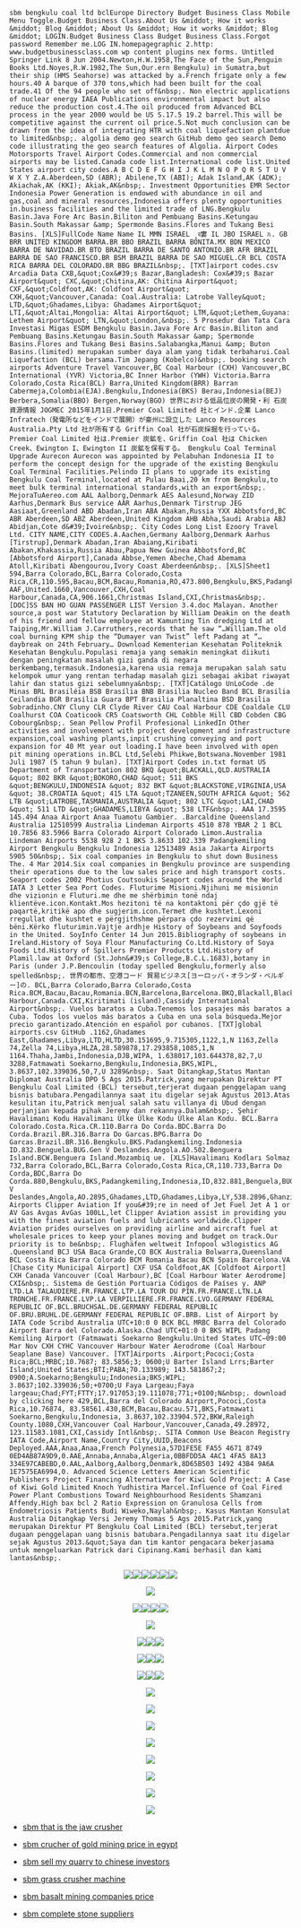 
```
sbm bengkulu coal ltd bclEurope Directory Budget Business Class Mobile Menu Toggle.Budget Business Class.About Us &middot; How it works &middot; Blog &middot; About Us &middot; How it works &middot; Blog &middot; LOGIN.Budget Business Class Budget Business Class.Forgot password Remember me.LOG IN.homepagegraphic 2.http: www.budgetbusinessclass.com wp content plugins nex forms. Untitled Springer Link 8 Jun 2004.Newton,H.W.1958,The Face of the Sun,Penguin Books Ltd.Noyes,R.W.1982,The Sun,Our.ern Bengkulu) in Sumatra,but their ship (HMS Seahorse) was attacked by a.French frigate only a few hours.40 A barque of 370 tons,which had been built for the coal trade.41 Of the 94 people who set off&nbsp;. Non electric applications of nuclear energy IAEA Publications environmental impact but also reduce the production cost.4.The oil produced from Advanced BCL process in the year 2000 would be US S.17.5 19.2 barrel.This will be competitive against the current oil price.5.Not much conclusion can be drawn from the idea of integrating HTR with coal liquefaction plantdue to limited&nbsp;. algolia demo geo search GitHub demo geo search Demo code illustrating the geo search features of Algolia. Airport Codes Motorsports Travel Airport Codes.Commercial and non commercial airports may be listed.Canada code list.International code list.United States airport city codes.A B C D E F G H I J K L M N O P Q R S T U V W X Y Z.A.Aberdeen,SD (ABR); Abilene,TX (ABI); Adak Island,AK (ADK); Akiachak,AK (KKI); Akiak,AK&nbsp;. Investment Opportunities EMR Sector Indonesia Power Generation is endowed with abundance in oil and gas,coal and mineral resources,Indonesia offers plenty opportunities in.business facilities and the limited trade of LNG.Bengkulu Basin.Java Fore Arc Basin.Biliton and Pembuang Basins.Ketungau Basin.South Makassar &amp; Spermonde Basins.Flores and Tukang Besi Basins. ‎[XLS]‎FullCode Name Name IL MMN ISRAEL ຸ ৱ寠 IL JBO ISRAEL ᥰ. GB BRR UNITED KINGDOM BARRA.BR BBO BRAZIL BARRA BONITA.MX BDN MEXICO BARRA DE NAVIDAD.BR BTO BRAZIL BARRA DE SANTO ANTONIO.BR AFR BRAZIL BARRA DE SAO FRANCISCO.BR BSM BRAZIL BARRA DE SAO MIGUEL.CR BCL COSTA RICA BARRA DEL COLORADO.BR BBG BRAZIL&nbsp;. ‎[TXT]‎airport codes.csv Arcadia Data CXB,&quot;Cox&#39;s Bazar,Bangladesh: Cox&#39;s Bazar Airport&quot; CXC,&quot;Chitina,AK: Chitina Airport&quot; CXF,&quot;Coldfoot,AK: Coldfoot Airport&quot; CXH,&quot;Vancouver,Canada: Coal.Australia: Latrobe Valley&quot; LTD,&quot;Ghadames,Libya: Ghadames Airport&quot; LTI,&quot;Altai,Mongolia: Altai Airport&quot; LTM,&quot;Lethem,Guyana: Lethem Airport&quot; LTN,&quot;London,&nbsp;. 5 Prosedur dan Tata Cara Investasi Migas ESDM Bengkulu Basin.Java Fore Arc Basin.Biliton and Pembuang Basins.Ketungau Basin.South Makassar &amp; Spermonde Basins.Flores and Tukang Besi Basins.Salabangka,Manui &amp; Buton Basins.(limited) merupakan sumber daya alam yang tidak terbaharui.Coal Liquefaction (BCL) bersama.Tim Jepang (Kobelco)&nbsp;. booking search airports Adventure Travel Vancouver,BC Coal Harbour (CXH) Vancouver,BC International (YVR) Victoria,BC Inner Harbor (YWH) Victoria.Barra Colorado,Costa Rica(BCL) Barra,United Kingdom(BRR) Barran Cabermeja,Colombia(EJA).Bengkulu,Indonesia(BKS) Berau,Indonesia(BEJ) Berbera,Somalia(BBO) Bergen,Norway(BGO) 世界における低品位炭の開発・利 石炭資源情報 JOGMEC 2015年1月1日.Premier Coal Limited 社とインド.企業 Lanco Infratech（発電所などをインドで展開）が豪州に設立した Lanco Resources Australia.Pty Ltd 社が所有する Griffin Coal 社が石炭採掘を行っている。Premier Coal Limited 社は.Premier 炭鉱を、Griffin Coal 社は Chicken Creek、Ewington I、Ewington II 炭鉱を保有する。 Bengkulu Coal Terminal Upgrade Aurecon Aurecon was appointed by Pelabuhan Indonesia II to perform the concept design for the upgrade of the existing Bengkulu Coal Terminal Facilities.Pelindo II plans to upgrade its existing Bengkulu Coal Terminal,located at Pulau Baai,20 km from Bengkulu,to meet bulk terminal international standards,with an export&nbsp;. MejoraTuAereo.com AAL Aalborg,Denmark AES Aalesund,Norway ZID Aarhus,Denmark Bus service AAR Aarhus,Denmark Tirstrup JEG Aasiaat,Greenland ABD Abadan,Iran ABA Abakan,Russia YXX Abbotsford,BC ABR Aberdeen,SD ABZ Aberdeen,United Kingdom AHB Abha,Saudi Arabia ABJ Abidjan,Cote d&#39;Ivoire&nbsp;. City Codes Long List Ezoory Travel Ltd. CITY NAME,CITY CODES.A.Aachen,Germany Aalborg,Denmark Aarhus [Tirstrup],Denmark Abadan,Iran Abaiang,Kiribati Abakan,Khakassia,Russia Abau,Papua New Guinea Abbotsford,BC [Abbotsford Airport],Canada Abbse,Yemen Abeche,Chad Abemama Atoll,Kiribati Abengourou,Ivory Coast Aberdeen&nbsp;. ‎[XLS]‎Sheet1 594,Barra Colorado,BCL,Barra Colorado,Costa Rica,CR,110.595,Bacau,BCM,Bacau,Romania,RO,473.800,Bengkulu,BKS,Padangkemiling,Indonesia,ID,832.801,Blackstone,BKT,Blackstone AAF,United.1660,Vancouver,CXH,Coal Harbour,Canada,CA,906.1661,Christmas Island,CXI,Christmas&nbsp;. ‎[DOC]‎SS BAN HO GUAN PASSENGER LIST Version 3.4.doc Malayan. Another source,a post war Statutory Declaration by William Deakin on the death of his friend and fellow employee at Kamunting Tin dredging Ltd at Taiping,Mr.William J.Carruthers,records that he saw “…William.The old coal burning KPM ship the “Dumayer van Twist” left Padang at “…daybreak on 24th February… Download Kementerian Kesehatan Politeknik Kesehatan Bengkulu.Populasi remaja yang semakin meningkat diikuti dengan peningkatan masalah gizi ganda di negara berkembang,termasuk.Indonesia,karena usia remaja merupakan salah satu kelompok umur yang rentan terhadap masalah gizi sebagai akibat riwayat lahir dan status gizi sebelumnya&nbsp;. ‎[TXT]‎Catálogo UnLoCode .de Minas BRL Brasiléia BSB Brasília BNB Brasilia Nucleo Band BCL Brasilia Ceilandia BGR Brasilia Guara BPT Brasilia Planaltina BSD Brasilia Sobradinho.CNY Cluny CLR Clyde River CAU Coal Harbour CDE Coaldale CLU Coalhurst COA Coaticook CR5 Coatsworth CHL Cobble Hill CBD Cobden CBG Cobourg&nbsp;. Sean Pellow Profil Profesional LinkedIn Other activities and involvement with project development and infrastructure expansion,coal washing plants,inpit crushing conveying and port expansion for 40 Mt year out loading.I have been involved with open pit mining operations in.BCL Ltd,Selebi Phikwe,Botswana.November 1981 Juli 1987 (5 tahun 9 bulan). ‎[TXT]‎Airport Codes in.txt format US Department of Transportation 802 BKQ &quot;BLACKALL,QLD.AUSTRALIA &quot; 802 BKR &quot;BOKORO,CHAD &quot; 511 BKS &quot;BENGKULU,INDONESIA &quot; 832 BKT &quot;BLACKSTONE,VIRGINIA,USA &quot; 38.CROATIA &quot; 415 LTA &quot;TZANEEN,SOUTH AFRICA &quot; 562 LTB &quot;LATROBE,TASMANIA,AUSTRALIA &quot; 802 LTC &quot;LAI,CHAD &quot; 511 LTD &quot;GHADAMES,LIBYA &quot; 538 LTF&nbsp;. AAA 17.3595 145.494 Anaa Airport Anaa Tuamotu Gambier. .Barcaldine Queensland Australia 12510599 Australia Lindeman Airports 4510 878 YBAR 2 1 BCL 10.7856 83.5966 Barra Colorado Airport Colorado Limon.Australia Lindeman Airports 5538 928 2 1 BKS 3.8633 102.339 Padangkemiling Airport Bengkulu Bengkulu Indonesia 12513489 Asia Jakarta Airports 5905 50&nbsp;. Six coal companies in Bengkulu to shut down Business The. 4 Mar 2014.Six coal companies in Bengkulu province are suspending their operations due to the low sales price and high transport costs. Seaport codes 2002 Photius Coutsoukis Seaport codes around the World IATA 3 Letter Sea Port Codes. Fluturime Misioni.Njihuni me misionin dhe vizionin e Fluturi.me dhe me shërbimin tonë ndaj klientëve.icon.Kontakt.Mos hezitoni të na kontaktoni për çdo gjë të paqartë,kritikë apo dhe sugjerim.icon.Termet dhe kushtet.Lexoni rregullat dhe kushtet e përgjithshme përpara çdo rezervimi që bëni.Kërko fluturimin.Vajtje ardhje History of Soybeans and Soyfoods in the United. SoyInfo Center 14 Jun 2015.Bibliography of soybeans in Ireland.History of Soya Flour Manufacturing Co.Ltd.History of Soya Foods Ltd.History of Spillers Premier Products Ltd.History of Plamil.law at Oxford (St.John&#39;s College,B.C.L.1683),botany in Paris (under J.P.Bencoulin (today spelled Bengkulu,formerly also spelled&nbsp;. 世界の都市、空港コード 貿易ビジネス[ヨーロッパ・オランダ・ベルギー]の. BCL,Barra Colorado,Barra Colorado,Costa Rica.BCM,Bacau,Bacau,Romania.BCN,Barcelona,Barcelona.BKQ,Blackall,Blackall,Australia.BKR,Bokoro,Bokoro,Chad.BKS,Bengkulu,Padangkemiling,Indonesia.CXH,Vancouver,Coal Harbour,Canada.CXI,Kiritimati (island),Cassidy International Airport&nbsp;. Vuelos baratos a Cuba.Tenemos los pasajes más baratos a Cuba. Todos los vuelos más baratos a Cuba en una sola búsqueda.Mejor precio garantizado.Atención en español por cubanos. ‎[TXT]‎global airports.csv GitHub .1162,Ghadames East,Ghadames,Libya,LTD,HLTD,30.151695,9.715305,1122,1,N 1163,Zella 74,Zella 74,Libya,HLZA,28.589878,17.293858,1085,1,N 1164.Thaha,Jambi,Indonesia,DJB,WIPA, 1.638017,103.644378,82,7,U 3288,Fatmawati Soekarno,Bengkulu,Indonesia,BKS,WIPL, 3.8637,102.339036,50,7,U 3289&nbsp;. Saat Ditangkap,Status Mantan Diplomat Australia DPO 5 Ags 2015.Patrick,yang merupakan Direktur PT Bengkulu Coal Limited (BCL) tersebut,terjerat dugaan penggelapan uang bisnis batubara.Pengadilannya saat itu digelar sejak Agustus 2013.Atas kesulitan itu,Patrick menjual salah satu villanya di Ubud dengan perjanjian kepada pihak Jeremy dan rekannya.Dalam&nbsp;. Şehir Havalimanı Kodu Havalimanı Ülke Ülke Kodu Ülke Alan Kodu. BCL.Barra Colorado.Costa.Rica.CR.110.Barra Do Corda.BDC.Barra Do Corda.Brazil.BR.316.Barra Do Garcas.BPG.Barra Do Garcas.Brazil.BR.316.Bengkulu.BKS.Padangkemiling.Indonesia ID.832.Benguela.BUG.Gen V Deslandes.Angola.AO.502.Benguera Island.BCW.Benguera Island.Mozambiq ue. ‎[XLS]‎Havalimanı Kodları Solmaz 732,Barra Colorado,BCL,Barra Colorado,Costa Rica,CR,110.733,Barra Do Corda,BDC,Barra Do Corda.880,Bengkulu,BKS,Padangkemiling,Indonesia,ID,832.881,Benguela,BUG,Gen V Deslandes,Angola,AO.2895,Ghadames,LTD,Ghadames,Libya,LY,538.2896,Ghanzi,GNZ,Ghanzi,Botswana,BW&nbsp;. Airports Clipper Aviation If you&#39;re in need of Jet Fuel Jet A 1 or AV Gas Avgas AvGas 100LL,let Clipper Aviation assist in providing you with the finest aviation fuels and lubricants worldwide.Clipper Aviation prides ourselves on providing airline and aircraft fuel at wholesale prices to keep your planes moving and budget on track.Our priority is to be&nbsp;. Flughäfen weltweit Infopool w3logistics AG .Queensland BCJ USA Baca Grande,CO BCK Australia Bolwarra,Queensland BCL Costa Rica Barra Colorado BCM Romania Bacau BCN Spain Barcelona.VA [Chase City Municipal Airport] CXF USA Coldfoot,AK [Coldfoot Airport] CXH Canada Vancouver (Coal Harbour),BC [Coal Harbour Water Aerodrome] CXI&nbsp;. Sistema de Gestión Portuaria Códigos de Países y. ANP LTD.LA TALAUDIERE.FR.FRANCE.LTP.LA TOUR DU PIN.FR.FRANCE.LTN.LA TRONCHE.FR.FRANCE.LVP.LA VERPILLIERE.FR.FRANCE.LVO.GERMANY FEDERAL REPUBLIC OF.BCL.BRUCHSAL.DE.GERMANY FEDERAL REPUBLIC OF.BRU.BRUHL.DE.GERMANY FEDERAL REPUBLIC OF.BRB. List of Airport by IATA Code Scribd Australia UTC+10:0 0 BCK BCL MRBC Barra del Colorado Airport Barra del Colorado.Alaska.Chad UTC+01:0 0 BKS WIPL Padang Kemiling Airport (Fatmawati Soekarno Bengkulu.United States UTC−09:00 Mar Nov CXH CYHC Vancouver Harbour Water Aerodrome (Coal Harbour Seaplane Base) Vancouver. ‎[TXT]‎Airports .Airport;Pococi;Costa Rica;BCL;MRBC;10.7687; 83.5856;3; 0600;U Barter Island Lrrs;Barter Island;United States;BTI;PABA;70.133989; 143.581867;2; 0900;A.Soekarno;Bengkulu;Indonesia;BKS;WIPL; 3.8637;102.339036;50;+0700;U Faya Largeau;Faya largeau;Chad;FYT;FTTY;17.917053;19.111078;771;+0100;N&nbsp;. download by clicking here 429,BCL,Barra del Colorado Airport,Pococi,Costa Rica,10.76874, 83.58561.430,BCM,Bacau,Bacau.571,BKS,Fatmawati Soekarno,Bengkulu,Indonesia, 3.8637,102.33904.572,BKW,Raleigh County.1080,CXH,Vancouver Coal Harbour,Vancouver,Canada,49.28972, 123.11583.1081,CXI,Cassidy Intl&nbsp;. SITA Common Use Beacon Registry IATA Code,Airport Name,Country City,UUID,Beacons Deployed.AAA,Anaa,Anaa,French Polynesia,57D1FE5E FA55 4671 8749 0ED4AB87A9D9,0.AAE,Annaba,Annaba,Algeria,0BBFDD5A 4AC1 4FA5 8A13 334E97CABEBD,0.AAL,Aalborg,Aalborg,Denmark,8D65B503 1492 43B4 9A6A 1E7575EA6994,0. Advanced Science Letters American Scientific Publishers Project Financing Alternative for Kiwi Gold Project: A Case of Kiwi Gold Limited Knoch Yudhistira Marcel.Influence of Coal Fired Power Plant Combustions Toward Neighbourhood Residents Shamzani Affendy.High bax bcl 2 Ratio Expression on Granulosa Cells from Endometriosis Patients Budi Wiweko,Naylah&nbsp;. Kasus Mantan Konsulat Australia Ditangkap Versi Jeremy Thomas 5 Ags 2015.Patrick,yang merupakan Direktur PT Bengkulu Coal Limited (BCL) tersebut,terjerat dugaan penggelapan uang bisnis batubara.Pengadilannya saat itu digelar sejak Agustus 2013.&quot;Saya dan tim kantor pengacara bekerjasama untuk mengeluarkan Patrick dari Cipinang.Kami berhasil dan kami lantas&nbsp;. 
```

<div align="center">
  
<a rel="nofollow" href="https://m.shibang-china.com?f=github&k=sbm+bengkulu+coal+ltd+bcl"><img src="https://static.shibang-china.com/en/l.png"></a><img src="https://static.shibang-china.com/en/hw.png"><a rel="nofollow" href="https://m.shibang-china.com/product/?f=github&k=sbm+bengkulu+coal+ltd+bcl"><img src="https://static.shibang-china.com/en/p.png"></a><a rel="nofollow" href="https://m.shibang-china.com/cases/?f=github&k=sbm+bengkulu+coal+ltd+bcl"><img src="https://static.shibang-china.com/en/c.png"></a><a rel="nofollow" href="https://m.shibang-china.com/news/?f=github&k=sbm+bengkulu+coal+ltd+bcl"><img src="https://static.shibang-china.com/en/n.png"></a><a rel="nofollow" href="https://m.shibang-china.com?f=github&k=sbm+bengkulu+coal+ltd+bcl"><img src="https://static.shibang-china.com/en/m.png"></a>

<a rel="nofollow" href="https://m.shibang-china.com/product/?f=github&k=sbm+bengkulu+coal+ltd+bcl"><img src="https://static.shibang-china.com/en/b.jpg"></a>
  
<a rel="nofollow" href="https://m.shibang-china.com/solution-aggregate.html?f=github&k=sbm+bengkulu+coal+ltd+bcl"><img src="https://static.shibang-china.com/en/a.jpg"></a><a rel="nofollow" href="https://m.shibang-china.com/solution-mine.html?f=github&k=sbm+bengkulu+coal+ltd+bcl"><img src="https://static.shibang-china.com/en/m.jpg"></a><a rel="nofollow" href="https://m.shibang-china.com/solution-mill.html?f=github&k=sbm+bengkulu+coal+ltd+bcl"><img src="https://static.shibang-china.com/en/g.jpg"></a><a rel="nofollow" href="https://m.shibang-china.com/solution-epc.html?f=github&k=sbm+bengkulu+coal+ltd+bcl"><img src="https://static.shibang-china.com/en/e.jpg"></a>

<a rel="nofollow" href="https://m.shibang-china.com/product/?f=github&k=sbm+bengkulu+coal+ltd+bcl"><img src="https://static.shibang-china.com/en/a-p.png"></a>

<a rel="nofollow" href="https://m.shibang-china.com/product/crusher/c6x.html?f=github&k=sbm+bengkulu+coal+ltd+bcl"><img src="https://static.shibang-china.com/en/j.jpg"></a><a rel="nofollow" href="https://m.shibang-china.com/product/crusher/ci5x.html?f=github&k=sbm+bengkulu+coal+ltd+bcl"><img src="https://static.shibang-china.com/en/i.jpg"></a><a rel="nofollow" href="https://m.shibang-china.com/product/crusher/hst.html?f=github&k=sbm+bengkulu+coal+ltd+bcl"><img src="https://static.shibang-china.com/en/c.jpg"></a>

<a rel="nofollow" href="https://m.shibang-china.com/product/mill/mtw.html?f=github&k=sbm+bengkulu+coal+ltd+bcl"><img src="https://static.shibang-china.com/en/mtw.jpg"></a><a rel="nofollow" href="https://m.shibang-china.com/product/mill/scm.html?f=github&k=sbm+bengkulu+coal+ltd+bcl"><img src="https://static.shibang-china.com/en/scm.jpg"></a><a rel="nofollow" href="https://m.shibang-china.com/product/mill/lm.html?f=github&k=sbm+bengkulu+coal+ltd+bcl"><img src="https://static.shibang-china.com/en/lm.jpg"></a>

<a rel="nofollow" href="https://m.shibang-china.com/product/sand/vsi6x.html?f=github&k=sbm+bengkulu+coal+ltd+bcl"><img src="https://static.shibang-china.com/en/6x.jpg"></a><a rel="nofollow" href="https://m.shibang-china.com/product/sand/vu.html?f=github&k=sbm+bengkulu+coal+ltd+bcl"><img src="https://static.shibang-china.com/en/vu.jpg"></a><a rel="nofollow" href="https://m.shibang-china.com/product/mobile/klun.html?f=github&k=sbm+bengkulu+coal+ltd+bcl"><img src="https://static.shibang-china.com/en/k.jpg"></a>

<a rel="nofollow" href="https://m.shibang-china.com/cases/?f=github&k=sbm+bengkulu+coal+ltd+bcl"><img src="https://static.shibang-china.com/en/case.png"></a>

<a rel="nofollow" href="https://m.shibang-china.com/cases/aggregate/202.html?f=github&k=sbm+bengkulu+coal+ltd+bcl"><img src="https://static.shibang-china.com/en/c-1.jpg"></a>

<a rel="nofollow" href="https://m.shibang-china.com/cases/aggregate/203.html?f=github&k=sbm+bengkulu+coal+ltd+bcl"><img src="https://static.shibang-china.com/en/c-2.jpg"></a>

<a rel="nofollow" href="https://m.shibang-china.com/cases/mill/123.html?f=github&k=sbm+bengkulu+coal+ltd+bcl"><img src="https://static.shibang-china.com/en/c-3.jpg"></a>

<a rel="nofollow" href="https://m.shibang-china.com/contact_us.html?f=github&k=sbm+bengkulu+coal+ltd+bcl"><img src="https://static.shibang-china.com/en/contact.png"></a>

<a rel="nofollow" href="https://swt.shibang-china.com/?f=github&k=sbm+bengkulu+coal+ltd+bcl"><img src="https://static.shibang-china.com/en/chat.png"></a>

<a rel="nofollow" href="https://whatsapp.shibangsoft.com/WhatsApp.php?f=github&k=sbm+bengkulu+coal+ltd+bcl"><img src="https://static.shibang-china.com/en/whatsapp.png"></a>

<a rel="nofollow" href="https://m.shibang-china.com/?f=github&k=sbm+bengkulu+coal+ltd+bcl"><img src="https://static.shibang-china.com/en/website.png"></a>

</div>


* [sbm that is the jaw crusher](sbm%20that%20is%20the%20jaw%20crusher.md)

* [sbm crucher of gold mining price in egypt](sbm%20crucher%20of%20gold%20mining%20price%20in%20egypt.md)

* [sbm sell my quarry to chinese investors](sbm%20sell%20my%20quarry%20to%20chinese%20investors.md)

* [sbm grass crusher machine](sbm%20grass%20crusher%20machine.md)

* [sbm basalt mining companies price](sbm%20basalt%20mining%20companies%20price.md)

* [sbm complete stone suppliers](sbm%20complete%20stone%20suppliers.md)